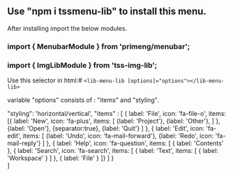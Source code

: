 ## Use "npm i tssmenu-lib" to install this menu.

After installing import the below modules.
###  import { MenubarModule } from 'primeng/menubar';
###  import { ImgLibModule } from 'tss-img-lib';

Use this selector in html:#  `<lib-menu-lib [options]="options"></lib-menu-lib>`

variable "options" consists of : "items" and "styling".

"styling": 'horizontal/vertical',
"items" : [
        {
            label: 'File',
            icon: 'fa-file-o',
            items: [{
                    label: 'New', 
                    icon: 'fa-plus',
                    items: [
                        {label: 'Project'},
                        {label: 'Other'},
                    ]
                },
                {label: 'Open'},
                {separator:true},
                {label: 'Quit'}
            ]
        },
        {
            label: 'Edit',
            icon: 'fa-edit',
            items: [
                {label: 'Undo', icon: 'fa-mail-forward'},
                {label: 'Redo', icon: 'fa-mail-reply'}
            ]
        },
        {
            label: 'Help',
            icon: 'fa-question',
            items: [
                {
                    label: 'Contents'
                },
                {
                    label: 'Search', 
                    icon: 'fa-search', 
                    items: [
                        {
                            label: 'Text', 
                            items: [
                                {
                                    label: 'Workspace'
                                }
                            ]
                        },
                        {
                            label: 'File'
                        }
                ]}
            ]
        }        
    ]

